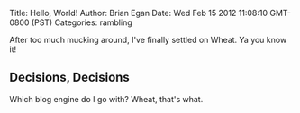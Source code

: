 Title: Hello, World!
Author: Brian Egan
Date: Wed Feb 15 2012 11:08:10 GMT-0800 (PST)
Categories: rambling

After too much mucking around, I've finally settled on Wheat. Ya you know it!

## Decisions, Decisions

Which blog engine do I go with? Wheat, that's what.

